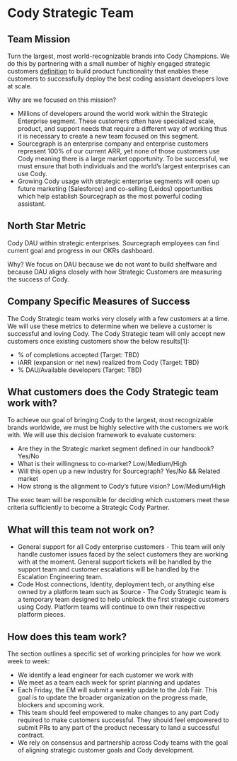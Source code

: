 # Cody Strategic Team

## Team Mission

Turn the largest, most world-recognizable brands into Cody Champions. We do this by partnering with a small number of highly engaged strategic customers [definition](../../../../strategy-goals/strategy/index.md#market-segmentation) to build product functionality that enables these customers to successfully deploy the best coding assistant developers love at scale.

Why are we focused on this mission?

- Millions of developers around the world work within the Strategic Enterprise segment. These customers often have specialized scale, product, and support needs that require a different way of working thus it is necessary to create a new team focused on this segment.
- Sourcegraph is an enterprise company and enterprise customers represent 100% of our current ARR, yet none of those customers use Cody meaning there is a large market opportunity. To be successful, we must ensure that both individuals and the world’s largest enterprises can use Cody.
- Growing Cody usage with strategic enterprise segments will open up future marketing (Salesforce) and co-selling (Leidos) opportunities which help establish Sourcegraph as the most powerful coding assistant.

## North Star Metric

Cody DAU within strategic enterprises. Sourcegraph employees can find current goal and progress in our OKRs dashboard.

Why? We focus on DAU because we do not want to build shelfware and because DAU aligns closely with how Strategic Customers are measuring the success of Cody.

## Company Specific Measures of Success

The Cody Strategic team works very closely with a few customers at a time. We will use these metrics to determine when we believe a customer is successful and loving Cody. The Cody Strategic team will only accept new customers once existing customers show the below results[1]:

- % of completions accepted (Target: TBD)
- iARR (expansion or net new) realized from Cody (Target: TBD)
- % DAU/Available developers (Target: TBD)

## What customers does the Cody Strategic team work with?

To achieve our goal of bringing Cody to the largest, most recognizable brands worldwide, we must be highly selective with the customers we work with. We will use this decision framework to evaluate customers:

- Are they in the Strategic market segment defined in our handbook? Yes/No
- What is their willingness to co-market? Low/Medium/High
- Will this open up a new industry for Sourcegraph? Yes/No && Related market
- How strong is the alignment to Cody’s future vision? Low/Medium/High

The exec team will be responsible for deciding which customers meet these criteria sufficiently to become a Strategic Cody Partner.

## What will this team not work on?

- General support for all Cody enterprise customers - This team will only handle customer issues faced by the select customers they are working with at the moment. General support tickets will be handled by the support team and customer escalations will be handled by the Escalation Engineering team.
- Code Host connections, Identity, deployment tech, or anything else owned by a platform team such as Source - The Cody Strategic team is a temporary team designed to help unblock the first strategic customers using Cody. Platform teams will continue to own their respective platform pieces.

## How does this team work?

The section outlines a specific set of working principles for how we work week to week:

- We identify a lead engineer for each customer we work with
- We meet as a team each week for sprint planning and updates
- Each Friday, the EM will submit a weekly update to the Job Fair. This goal is to update the broader organization on the progress made, blockers and upcoming work.
- This team should feel empowered to make changes to any part Cody required to make customers successful. They should feel empowered to submit PRs to any part of the product necessary to land a successful contract.
- We rely on consensus and partnership across Cody teams with the goal of aligning strategic customer goals and Cody development.
